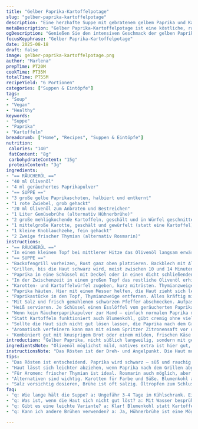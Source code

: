 ```yaml
---
title: "Gelber Paprika-Kartoffelpotage"
slug: "gelber-paprika-kartoffelpotage"
description: "Eine herzhafte Suppe mit gebratenem gelbem Paprika und Kartoffeln, verfeinert mit Räucherpaste und mediterranen Kräutern. Das Rezept verzichtet auf Milchprodukte, Nüsse und Gluten. Durch das Rösten der Paprika entfaltet sich eine intensive, fast süßliche Rauchnote, die dank der Paprikaölwürze noch verstärkt wird. Die Kartoffeln sorgen für Cremigkeit ohne Sahne. Ideal für Fans von kräftigen Aromen und unkomplizierter Zubereitung. Die flexible Basis lässt sich leicht an Vorratskammerinhalte anpassen."
metaDescription: "Gelber Paprika-Kartoffelpotage ist eine köstliche, rauchige Suppe. Perfekt für kräftige Aromen ohne Milchprodukte oder Gluten."
ogDescription: "Genießen Sie den intensiven Geschmack der gelben Paprika und Kartoffeln in einer herzhaften Suppe, ganz ohne Milch und glutenhaltige Zutaten."
focusKeyphrase: "Gelber Paprika-Kartoffelpotage"
date: 2025-08-18
draft: false
image: gelber-paprika-kartoffelpotage.png
author: "Marlena"
prepTime: PT20M
cookTime: PT35M
totalTime: PT55M
recipeYield: "6 Portionen"
categories: ["Suppen & Eintöpfe"]
tags:
- "Soup"
- "Vegan"
- "Healthy"
keywords:
- "Suppe"
- "Paprika"
- "Kartoffeln"
breadcrumb: ["Home", "Recipes", "Suppen & Eintöpfe"]
nutrition: 
 calories: "140"
 fatContent: "8g"
 carbohydrateContent: "15g"
 proteinContent: "3g"
ingredients:
- "== RÄUCHERÖL =="
- "40 ml Olivenöl"
- "4 ml geräuchertes Paprikapulver"
- "== SUPPE =="
- "3 große gelbe Paprikaschoten, halbiert und entkernt"
- "1 rote Zwiebel, grob gehackt"
- "20 ml Olivenöl zum Anbraten und Bestreichen"
- "1 Liter Gemüsebrühe (alternativ Hühnerbrühe)"
- "2 große mehligkochende Kartoffeln, geschält und in Würfel geschnitten"
- "1 mittelgroße Karotte, geschält und gewürfelt (statt eine Kartoffel)"
- "1 kleine Knoblauchzehe, fein gehackt"
- "2 Zweige frischer Thymian (alternativ Rosmarin)"
instructions:
- "== RÄUCHERÖL =="
- "In einem kleinen Topf bei mittlerer Hitze das Olivenöl langsam erwärmen, nicht rauchen lassen. Paprikapulver einrühren, kurz mitziehen lassen – nicht zu lange, sonst wird das Öl bitter. Pfanne vom Herd nehmen und das Aroma ziehen lassen."
- "== SUPPE =="
- "Backofengrill vorheizen, Rost ganz oben platzieren. Backblech mit Alufolie auslegen, Paprikahälften mit der Hautseite nach oben darauflegen und mit etwas Olivenöl bestreichen."
- "Grillen, bis die Haut schwarz wird, meist zwischen 10 und 14 Minuten. Je dicker die Paprika, desto länger. Wenn schwarze Stellen auftreten und ein süßlicher Rauchduft das Haus erfüllt, sofort vom Backofen nehmen."
- "Paprika in eine Schüssel mit Deckel oder in einen dicht schließenden Behälter legen, unbedingt abdecken, damit die Haut sich vom Fruchtfleisch löst und nicht austrocknet. Gute 20 Minuten warten."
- "In der Zwischenzeit in einem großen Topf das restliche Olivenöl erhitzen. Zwiebeln und Knoblauch bei mittlerer Hitze glasig schmoren, langsam, so dass sie süß werden, ohne zu bräunen. Ein kleines bisschen Farbe gibt Tiefe, aber Vorsicht nicht verbrennen."
- "Karotten- und Kartoffelwürfel zugeben, kurz mitrösten. Thymianzweige auflegen, dann die Brühe angießen. Aufkochen und sanft köcheln lassen, bis Kartoffeln und Karotten weich sind, ca. 20 Minuten. Gegarte Gemüsewürfel lassen sich gut zerdrücken – der Test für die richtige Konsistenz."
- "Paprika häuten. Hier mit einem Messer helfen, die Haut zieht sich leicht ab, besonders nach dem Dämpfen ingeschlossen im Behälter. In grobe Stücke schneiden."
- "Paprikastücke in den Topf, Thymianzweige entfernen. Alles kräftig mixen bis zur gewünschten Geschmeidigkeit. Ich nehme fast immer Pürierstab – so behält man etwas Struktur und spart Reinigung. Sollte die Suppe zu dick sein, einen Schuss Brühe oder Wasser zugeben."
- "Mit Salz und frisch gemahlenem schwarzen Pfeffer abschmecken. Aufpassen, Brühe kann schon salzig sein."
- "Heiß servieren. Je Schüssel einen Esslöffel vom geräucherten Paprikaöl drüberträufeln. Es schwebt wunderbar auf der Oberfläche und bringt nochmal extra Aroma und Farbe rein."
- "Wenn kein Räucherpaprikapulver zur Hand – einfach normalen Paprika mit einem Hauch geriebener geräucherter Chorizo oder etwas Räuchersalz ersetzen. Trockengewürz immer sorgfältig dosieren, zu viel bitter."
- "Statt Kartoffeln funktioniert auch Blumenkohl, gibt cremig ohne viele Kalorien – Sauce dann evtl. weniger Brühe, weil Blumenkohl mehr Wasser zieht."
- "Sollte die Haut sich nicht gut lösen lassen, die Paprika nach dem Grillen noch mit etwas Wasser besprühen und nochmal kurz abgedeckt stehen lassen – erleichtert das Abziehen."
- "Aromatisch verfeinern kann man mit einem Spritzer Zitronensaft vor dem Servieren – holt die Süße der Paprika heraus und balanciert."
- "Kombiniert gut mit knusprigem Brot oder einem milden, frischen Käse auf der Seite, wer nicht auf Laktose achten muss."
introduction: "Gelber Paprika, nicht süßlich langweilig, sondern mit gebrannter Haut – bringt Textur, Tiefe. Meine ersten Versuche mit rohem Paprika endeten in fader Suppe. Erst das Grillen und das dann in einem geschlossenen Behälter Nachziehen lassen, macht den Unterschied. Die Haut blättert fast von alleine ab, und der rauchige Geschmack entfaltet sich voll. Kartoffeln sorgen für diese samtige Bindung, ohne Sahne zu brauchen. Ersetze zur Abwechslung Mal die Hälfte der Kartoffeln durch Karotten – bringt frische Süße und mehr Farbe rein. Das Paprikaöl – nicht einfach Butter, auch keine Sahne – gibt dieser schlichten Suppe die besondere Note. Achtung beim Rauchen, Paprikapulver ähnlich wie Kaffee kann schnell verbrennen und bitter werden. Zum Schluss Abschmecken. Wer Kräuter liebt: Thymian oder Rosmarin geht, aber nicht zu viel, Paprika bleibt Hauptakteur. Der Duft erinnert an warme Steinöfen in südlichen Küchen – ein Geruch, der neugierig macht und Lust auf den ersten Löffel weckt."
ingredientsNote: "Olivenöl möglichst mild, natives extra ist hier gut, damit das Paprikapulver nicht vom Ölgeschmack überdeckt wird. Geräuchertes Paprikapulver variiert stark, Qualität beachten, billige Pulver oft dumpf. Gemüsebrühe nicht zu salzig nehmen, besser selber machen oder reduzierte Version kaufen. Paprika sollte prall und saftig sein, gelb nicht zu blass, denn das beeinflusst Aroma sehr. Kartoffeln idealerweise mehligkochend – sie zerfallen eher und sorgen für cremige Konsistenz. Karotten als Alternative Pflanzenvielfalt. Zwiebeln glasig schmoren – der Schlüssel für milde Süße, nicht zu stark bräunen, sonst Bitterkeit im Suppengrund. Frische Kräuter sind wichtig, da getrocknete oft zu dominant und manchmal staubig im Geschmack. Wenn kein Grill verfügbar, Paprika auch direkt auf der Gasflamme rösten, aber Vorsicht vor Flammenkontakt und unangenehmem Rauch zuhause."
instructionsNote: "Das Rösten ist der Dreh- und Angelpunkt. Die Haut muss schwarz werden, fast verkohlt, dann wird die Paprika süß und rauchig, nicht nur scharf. Platz immer im oberen Ofenrost, sonst zu nah an der Hitze und verbrennt. Nach dem Rösten unbedingt abgedeckt lassen, Luftschluss bewirkt Schwitzen, macht das Hautablösen leichter. Zwiebelschmoren dauert, keine Eile, wichtig für zarte Süße und weniger scharfe Note. Brühe aufgießen und Gemüseröste weich kochen, punktet beim Geschmack durch mehrschichtige Aromen. Im Mixer nicht zu lange, sonst wird Suppe gerne schaumig und verliert Textur. Abschmecken nicht vergessen – Brühen können unterschiedlich stark salzen. Das Paprikaöl nicht zu früh dazu geben, sonst Aroma verfliegt, lieber zum Schluss als letzte Raffinesse drüber."
tips:
- "Das Rösten ist entscheidend. Paprika wird schwarz – süß und rauchig. Heisse Luft von der Grillfunktion. Ziemlich wichtig: immer oben im Ofen."
- "Haut lässt sich leichter abziehen, wenn Paprika nach dem Grillen abgedeckt wird. Dämpfen spielt seine Rolle. 20 Minuten warten, Geduld bringt Aroma."
- "Für Aromen: frischer Thymian ist ideal. Rosmarin auch möglich, aber weniger. Zwiebeln sanft glasig schmoren, nicht bräunen, sonst bitter."
- "Alternativen sind wichtig. Karotten für Farbe und Süße. Blumenkohl anstelle von Kartoffeln funktioniert wirklich gut. Weniger Kalorien."
- "Salz vorsichtig dosieren, Brühe ist oft salzig. Öltropfen zum Schluss. Aroma intensivieren ohne Überladen von Geschmäckern. Balance ist alles."
faq:
- "q: Wie lange hält die Suppe? a: Ungefähr 3-4 Tage im Kühlschrank. Einfrieren ist möglich. Konsistenz kann sich ändern. Vor dem Servieren gut umrühren."
- "q: Was ist, wenn die Haut sich nicht gut löst? a: Mit Wasser besprühen nach dem Grillen kann helfen. Geduldig abdecken, leicht entspannend. Ab und zu prüfe ich das."
- "q: Gibt es eine leichte Variante? a: Klar! Blumenkohl statt Kartoffeln ist super. Weniger Kohlenhydrate. Pass die Brühe an, weniger Wasser, mehr Blumenkohl."
- "q: Kann ich andere Brühen verwenden? a: Ja, Hühnerbrühe ist eine Möglichkeit. Gemüsebrühe ist vegan. Achte auf die Salzigkeit. Manchmal mache ich meine eigene Brühe."

---
```


